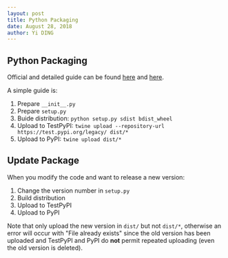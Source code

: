 ```yaml
---
layout: post
title: Python Packaging
date: August 28, 2018
author: Yi DING
---
```




## Python Packaging

Official and detailed guide can be found [here](https://python-packaging.readthedocs.io/en/latest/) and [here](https://packaging.python.org/tutorials/packaging-projects/).

A simple guide is:

1. Prepare `__init__.py`
2. Prepare `setup.py`
3. Buide distribution: `python setup.py sdist bdist_wheel`
4. Upload to TestPyPI: `twine upload --repository-url https://test.pypi.org/legacy/ dist/*`
5. Upload to PyPI: `twine upload dist/*`



## Update Package

When you modify the code and want to release a new version:

1. Change the version number in `setup.py`
2. Build distribution
3. Upload to TestPyPI
4. Upload to PyPI

Note that only upload the new version in `dist/` but not `dist/*`, otherwise an error will occur with "File already exists" since the old version has been uploaded and TestPyPI and PyPI do **not** permit repeated uploading (even the old version is deleted).